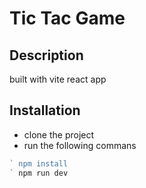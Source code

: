 # Tic Tac Game

## Description

built with vite react app

## Installation

- clone the project
- run the following commans

```javascript
` npm install
` npm run dev
```
